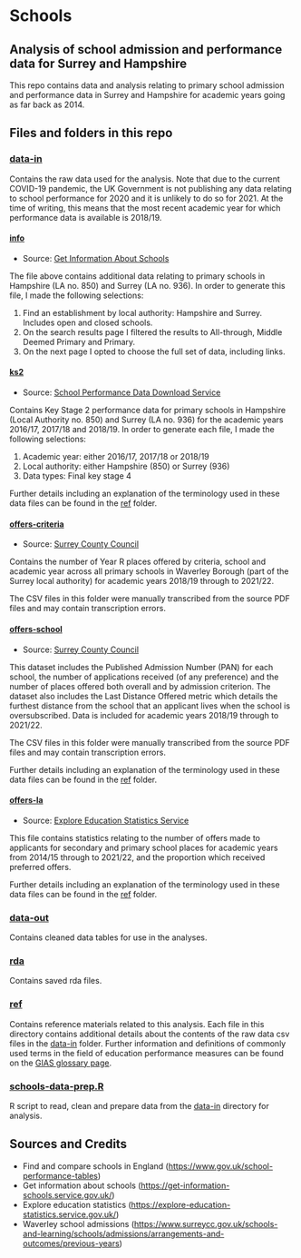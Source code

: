 # Schools
## Analysis of school admission and performance data for Surrey and Hampshire

This repo contains data and analysis relating to primary school admission and performance data in Surrey and Hampshire for academic years going as far back as 2014.

## Files and folders in this repo

### [data-in](/data-in)
Contains the raw data used for the analysis. Note that due to the current COVID-19 pandemic, the UK Government is not publishing any data relating to school performance for 2020 and it is unlikely to do so for 2021. At the time of writing, this means that the most recent academic year for which performance data is available is 2018/19.

#### [info](/data-in/info)

* Source: [Get Information About Schools](https://get-information-schools.service.gov.uk/)

The file above contains additional data relating to primary schools in Hampshire (LA no. 850) and Surrey (LA no. 936). In order to generate this file, I  made the following selections:

1. Find an establishment by local authority: Hampshire and Surrey. Includes open and closed schools.
2. On the search results page I filtered the results to All-through, Middle Deemed Primary and Primary.
3. On the next page I opted to choose the full set of data, including links.

#### [ks2](/data-in/ks2)

* Source: [School Performance Data Download Service](https://www.compare-school-performance.service.gov.uk/download-data)

Contains Key Stage 2 performance data for primary schools in Hampshire (Local Authority no. 850) and Surrey (LA no. 936) for the academic years 2016/17, 2017/18 and 2018/19. In order to generate each file, I made the following selections:

1. Academic year: either 2016/17, 2017/18 or 2018/19
2. Local authority: either Hampshire (850) or Surrey (936)
3. Data types: Final key stage 4

Further details including an explanation of the terminology used in these data files can be found in the [ref](/ref) folder.

#### [offers-criteria](/data-in/offers-criteria)

* Source: [Surrey County Council](https://www.surreycc.gov.uk/schools-and-learning/schools/admissions/arrangements-and-outcomes/previous-years)

Contains the number of Year R places offered by criteria, school and academic year across all primary schools in Waverley Borough (part of the Surrey local authority) for academic years 2018/19 through to 2021/22.

The CSV files in this folder were manually transcribed from the source PDF files and may contain transcription errors.

#### [offers-school](/data-in/offers-school)

* Source: [Surrey County Council](https://www.surreycc.gov.uk/schools-and-learning/schools/admissions/arrangements-and-outcomes/previous-years)

This dataset includes the Published Admission Number (PAN) for each school, the number of applications received (of any preference) and the number of places offered both overall and by admission criterion. The dataset also includes the Last Distance Offered metric which details the furthest distance from the school that an applicant lives when the school is oversubscribed. Data is included for academic years 2018/19 through to 2021/22.

The CSV files in this folder were manually transcribed from the source PDF files and may contain transcription errors.

Further details including an explanation of the terminology used in these data files can be found in the [ref](/ref) folder.

#### [offers-la](/data-in/offers-la)

* Source: [Explore Education Statistics Service](https://explore-education-statistics.service.gov.uk/find-statistics/secondary-and-primary-school-applications-and-offers#dataDownloads-1)

This file contains statistics relating to the number of offers made to applicants for secondary and primary school places for academic years from 2014/15 through to 2021/22, and the proportion which received preferred offers.

Further details including an explanation of the terminology used in these data files can be found in the [ref](/ref) folder.

### [data-out](/data-out)
Contains cleaned data tables for use in the analyses.

### [rda](/rda)
Contains saved rda files.

### [ref](/ref)
Contains reference materials related to this analysis. Each file in this directory contains additional details about the contents of the raw data csv files in the [data-in](/data-in) folder. Further information and definitions of commonly used terms in the field of education performance measures can be found on the [GIAS glossary page](https://get-information-schools.service.gov.uk/glossary).

### [schools-data-prep.R](schools-data-prep.R)
R script to read, clean and prepare data from the [data-in](/data-in) directory for analysis.

## Sources and Credits
* Find and compare schools in England (<https://www.gov.uk/school-performance-tables>)
* Get information about schools (<https://get-information-schools.service.gov.uk/>)
* Explore education statistics (<https://explore-education-statistics.service.gov.uk/>)
* Waverley school admissions (<https://www.surreycc.gov.uk/schools-and-learning/schools/admissions/arrangements-and-outcomes/previous-years>)
